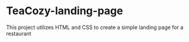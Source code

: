 # TeaCozy-landing-page
This project utilizes HTML and CSS to create a simple landing page for a restaurant
